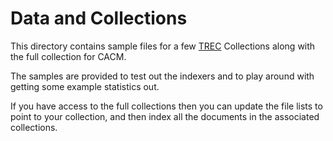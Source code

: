 # Data and Collections


This directory contains sample files for a few [TREC](http://trec.nist.gov)
Collections along with the full collection for CACM.

The samples are provided to test out the indexers and to play around
with getting some example statistics out.

If you have access to the full collections then you can update the file lists to point
to your collection, and then index all the documents in the associated collections.



